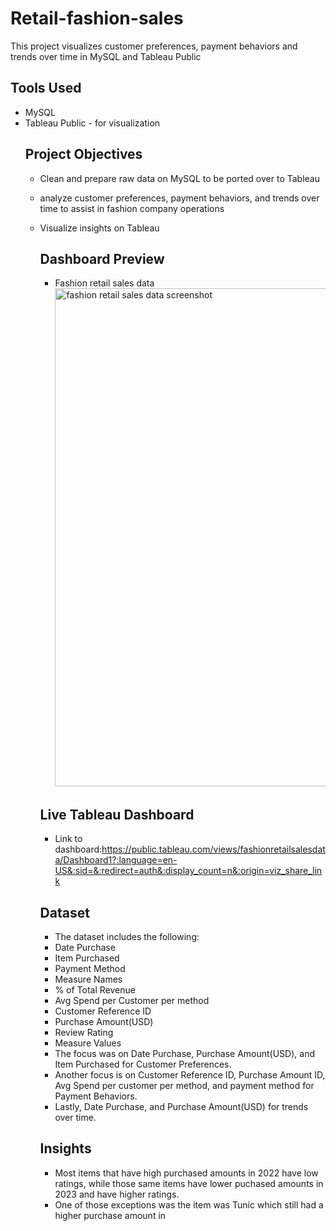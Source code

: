 # Retail-fashion-sales
This project visualizes customer preferences, payment behaviors and trends over time in MySQL and Tableau Public
## Tools Used
- MySQL
- Tableau Public - for visualization
  ## Project Objectives
  - Clean and prepare raw data on MySQL to be ported over to Tableau
  - analyze customer preferences, payment behaviors, and trends over time to assist in fashion company operations
  - Visualize insights on Tableau
    ## Dashboard Preview
    - Fashion retail sales data<img width="1622" height="797" alt="fashion retail sales data screenshot" src="https://github.com/user-attachments/assets/8cc26bef-fc55-4991-bc29-317d10120ec6" />
 
    ## Live Tableau Dashboard
    - Link to dashboard:https://public.tableau.com/views/fashionretailsalesdata/Dashboard1?:language=en-US&:sid=&:redirect=auth&:display_count=n&:origin=viz_share_link
    ## Dataset
    - The dataset includes the following:
    - Date Purchase
    - Item Purchased
    - Payment Method
    - Measure Names
    - % of Total Revenue
    - Avg Spend per Customer per method
    - Customer Reference ID
    - Purchase Amount(USD)
    - Review Rating
    - Measure Values
     - The focus was on Date Purchase, Purchase Amount(USD), and Item Purchased for Customer Preferences.
     - Another focus is on Customer Reference ID, Purchase Amount ID, Avg Spend per customer per method, and payment method for Payment Behaviors.
     - Lastly, Date Purchase, and Purchase Amount(USD) for trends over time.
    ## Insights
    - Most items that have high purchased amounts in 2022 have low ratings, while those same items have lower puchased amounts in 2023 and have higher ratings.
    - One of those exceptions was the item was Tunic which still had a higher purchase amount in 
